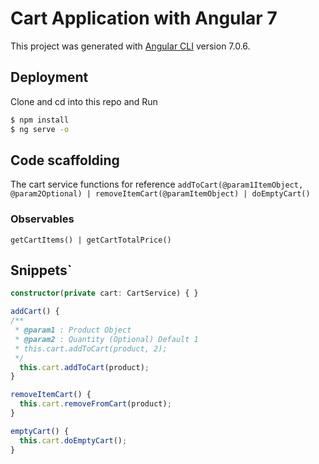 # Cart Application with Angular 7

This project was generated with [Angular CLI](https://github.com/angular/angular-cli) version 7.0.6.

## Deployment
Clone and cd into this repo and Run 
```bash
$ npm install
$ ng serve -o
```
## Code scaffolding
The cart service functions for reference
`addToCart(@param1ItemObject, @param2Optional) | removeItemCart(@paramItemObject) | doEmptyCart()`

### Observables
`getCartItems() | getCartTotalPrice()`

## Snippets`
```typescript
constructor(private cart: CartService) { }

addCart() {
/**
 * @param1 : Product Object
 * @param2 : Quantity (Optional) Default 1
 * this.cart.addToCart(product, 2);
 */
  this.cart.addToCart(product);
}

removeItemCart() {
  this.cart.removeFromCart(product);
}

emptyCart() {
  this.cart.doEmptyCart();
}

 
```
